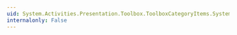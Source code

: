 ```yaml
---
uid: System.Activities.Presentation.Toolbox.ToolboxCategoryItems.System#Collections#IList#IndexOf(System.Object)
internalonly: False
---
```

